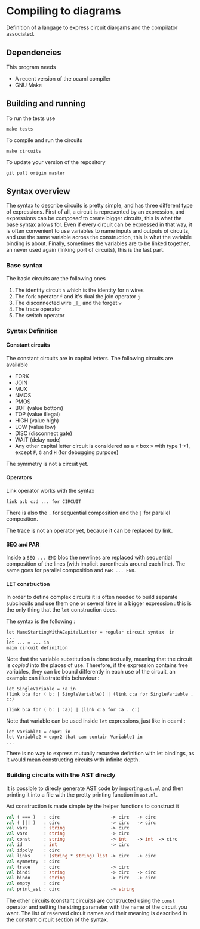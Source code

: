 # Compiling to diagrams

Definition of a langage to express circuit diargams
and the compilator associated.

## Dependencies

This program needs 

* A recent version of the ocaml compiler 
* GNU Make 

## Building and running 

To run the tests use 

```
make tests
```

To compile and run the circuits 

```
make circuits 
```


To update your version of the repository 

```
git pull origin master
```



## Syntax overview 

The syntax to describe circuits is pretty simple, and has three different
type of expressions. First of all, a circuit is represented by an expression,
and expressions can be _composed_ to create bigger circuits, this is what 
the base syntax allows for. Even if every circuit can be expressed in that way,
it is often convenient to use variables to name inputs and outputs of circuits,
and use the same variable across the construction, this is what the variable binding 
is about. Finally, sometimes the variables are to be linked together, an never 
used again (linking port of circuits), this is the last part.

### Base syntax

The basic circuits are the following ones

1. The identity circuit `n` which is the identity for n wires
2. The fork operator `f` and it's dual the join operator `j`
3. The disconnected wire `_|_` and the forget `w` 
4. The trace operator
5. The switch operator


### Syntax Definition

#### Constant circuits

The constant circuits are in capital letters. The following circuits are available

* FORK
* JOIN
* MUX
* NMOS
* PMOS
* BOT  (value bottom)
* TOP  (value illegal)
* HIGH (value high)
* LOW  (value low)
* DISC (disconnect gate)
* WAIT (delay node)
* Any other capital letter circuit is considered as a « box » with type 1->1, except `F`, `G` and `H` (for debugging purpose)

The symmetry is not a circuit yet.

#### Operators 

Link operator works with the syntax

```
link a:b c:d ... for CIRCUIT
```

There is also the `.` for sequential composition and the `|` for parallel composition.

The trace is not an operator yet, because it can be replaced by link.

#### SEQ and PAR

Inside a `SEQ ... END` bloc the newlines are replaced with sequential composition of the lines (with implicit parenthesis
around each line). The same goes for parallel composition and `PAR ... END`.

#### LET construction

In order to define complex circuits it is often needed to build separate subcircuits and use them one or several time 
in a bigger expression : this is the only thing that the `let` construction does.

The syntax is the following :

```
let NameStartingWithACapitalLetter = regular circuit syntax  in
...
let ... = ... in 
main circuit definition 
```

Note that the variable substitution is done textually, meaning that the circuit is _copied_ into the places of use. 
Therefore, if the expression contains free variables, they can be bound differently in each use of the circuit, an 
example can illustrate this behaviour :

```
let SingleVariable = :a in 
(link b:a for ( b: | SingleVariable)) | (link c:a for SingleVariable . c:)
```

```
(link b:a for ( b: | :a)) | (link c:a for :a . c:)
```

Note that variable can be used inside `let` expressions, just like in ocaml : 

```
let Variable1 = expr1 in 
let Variable2 = expr2 that can contain Variable1 in 
...
```

There is no way to express mutually recursive definition with let bindings, as it would mean constructing circuits
with infinite depth.

### Building circuits with the AST direcly 

It is possible to direcly generate AST code by importing `ast.ml` and then printing it into a file 
with the pretty printing function in `ast.ml`. 

Ast construction is made simple by the helper functions to construct it 

```ocaml
val ( === )   : circ                   -> circ   -> circ
val ( ||| )   : circ                   -> circ   -> circ
val vari      : string                 -> circ
val varo      : string                 -> circ
val const     : string                 -> int    -> int  -> circ
val id        : int                    -> circ
val idpoly    : circ
val links     : (string * string) list -> circ   -> circ
val symmetry  : circ
val trace     : circ                   -> circ
val bindi     : string                 -> circ   -> circ
val bindo     : string                 -> circ   -> circ
val empty     : circ
val print_ast : circ                   -> string
```

The other circuits (constant circuits) are constructed 
using the `const` operator and setting the string parameter 
with the name of the circuit you want. The list of
reserved circuit names and their meaning is described in 
the constant circuit section of the syntax.
